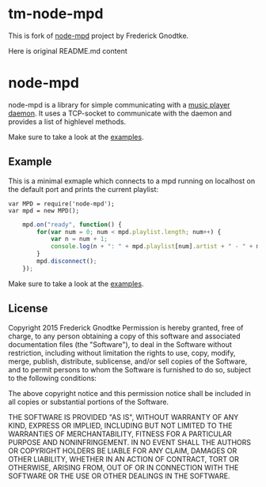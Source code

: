 tm-node-mpd
============

This is fork of [node-mpd](https://github.com/Prior99/node-mpd) project by Frederick Gnodtke.

Here is original README.md content

node-mpd
========

node-mpd is a library for simple communicating with a [music player daemon](http://www.musicpd.org/).
It uses a TCP-socket to communicate with the daemon and provides a list of highlevel methods.

Make sure to take a look at the [examples](https://github.com/Prior99/node-mpd/tree/master/examples).

Example
------
This is a minimal exmaple which connects to a mpd running on localhost on the default port and prints the current playlist:

	var MPD = require('node-mpd');
	var mpd = new MPD();

```javascript
	mpd.on("ready", function() {
		for(var num = 0; num < mpd.playlist.length; num++) {
			var n = num + 1;
			console.log(n + ": " + mpd.playlist[num].artist + " - " + mpd.playlist[num].title);
		}
		mpd.disconnect();
	});
```

Make sure to take a look at the [examples](https://github.com/Prior99/node-mpd/tree/master/examples).

License
-------
Copyright 2015 Frederick Gnodtke
Permission is hereby granted, free of charge, to any person obtaining a copy of this software and associated documentation files (the "Software"), to deal in the Software without restriction, including without limitation the rights to use, copy, modify, merge, publish, distribute, sublicense, and/or sell copies of the Software, and to permit persons to whom the Software is furnished to do so, subject to the following conditions:

The above copyright notice and this permission notice shall be included in all copies or substantial portions of the Software.

THE SOFTWARE IS PROVIDED "AS IS", WITHOUT WARRANTY OF ANY KIND, EXPRESS OR IMPLIED, INCLUDING BUT NOT LIMITED TO THE WARRANTIES OF MERCHANTABILITY, FITNESS FOR A PARTICULAR PURPOSE AND NONINFRINGEMENT. IN NO EVENT SHALL THE AUTHORS OR COPYRIGHT HOLDERS BE LIABLE FOR ANY CLAIM, DAMAGES OR OTHER LIABILITY, WHETHER IN AN ACTION OF CONTRACT, TORT OR OTHERWISE, ARISING FROM, OUT OF OR IN CONNECTION WITH THE SOFTWARE OR THE USE OR OTHER DEALINGS IN THE SOFTWARE.
